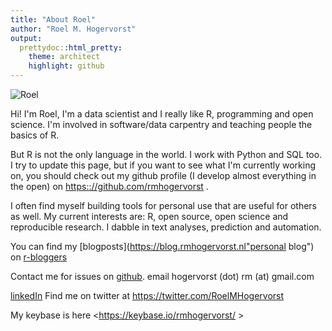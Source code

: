 ```yaml
---
title: "About Roel"
author: "Roel M. Hogervorst"
output:
  prettydoc::html_pretty:
    theme: architect
    highlight: github
---
```




![Roel](images/roel_user2017.jpeg)


Hi! I'm Roel,
I'm a data scientist and I really like R, programming and open science. I'm involved in software/data carpentry and teaching people the basics of R.


But R is not the only language in the world. I work with Python and SQL too.
I try to update this page, but if you want to see what I'm currently working on, you should check out my github profile (I develop almost everything in  the open) on <https:://github.com/rmhogervorst> .

I often find myself building tools for personal use that are useful for others as well.
My current interests are: R, open source, open science and reproducible research. I dabble in text analyses, prediction and automation.


You can find my [blogposts](https://blog.rmhogervorst.nl"personal blog") on [r-bloggers](https://www.r-bloggers.com/author/roel-m-hogervorst/ "my posts on r-bloggers")


Contact me for issues on [github](https://github.com/RMHogervorst).
email hogervorst (dot) rm (at) gmail.com

[linkedIn](https://www.linkedin.com/in/rmhogervorst)
Find me on twitter at <https://twitter.com/RoelMHogervorst>

My keybase is here <https://keybase.io/rmhogervorst/ >

